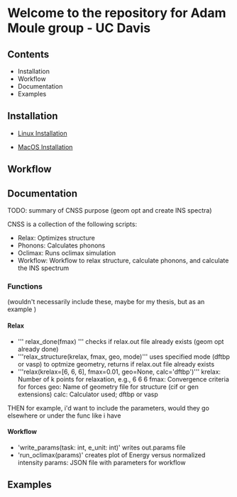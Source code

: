 # Welcome to the repository for Adam Moule group - UC Davis

## Contents

* Installation
* Workflow
* Documentation
* Examples 


## Installation 

* [Linux Installation](https://gitlab.com/lucassamir1/adam-moule/-/blob/MacOSInstall/Install/Install_Linux.md)

* [MacOS Installation](https://gitlab.com/lucassamir1/adam-moule/-/blob/MacOSInstall/Install/Install_MacOS.md)


## Workflow 


## Documentation
TODO:  summary of CNSS purpose (geom opt and create INS spectra)

CNSS is a collection of the following scripts: 
* Relax: Optimizes structure
* Phonons: Calculates phonons
* Oclimax: Runs oclimax simulation
* Workflow: Workflow to relax structure, calculate phonons, and calculate the INS spectrum 

### Functions 
(wouldn't necessarily include these, maybe for my thesis, but as an example )

 #### Relax 
* ''' relax_done(fmax) '''
        checks if relax.out file already exists (geom opt already done)
* '''relax_structure(krelax, fmax, geo, mode)'''
        uses specified mode (dftbp or vasp) to optmize geometry, returns if relax.out file already exists 
* '''relax(krelax=[6, 6, 6], fmax=0.01, geo=None, calc='dftbp')'''
krelax: Number of k points for relaxation, e.g., 6 6 6
       fmax: Convergence criteria for forces
       geo: Name of geometry file for structure (cif or gen extensions)
       calc: Calculator used; dftbp or vasp

THEN for example, i'd want to include the parameters, would they go elsewhere or under the func like i have 

        
#### Workflow

* 'write_params(task: int, e_unit: int)' 
        writes out.params file
* 'run_oclimax(params)' 
        creates plot of Energy versus normalized intensity 
        params: JSON file with parameters for workflow





## Examples
